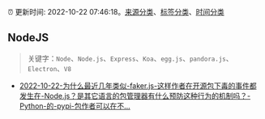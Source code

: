 :alarm_clock: 更新时间: 2022-10-22 07:46:18。[来源分类](../README.md)、[标签分类](../TAGS.md)、[时间分类](../TIMELINE.md)

## NodeJS


> 关键字：`Node`、`Node.js`、`Express`、`Koa`、`egg.js`、`pandora.js`、`Electron`、`V8`



- [2022-10-22-为什么最近几年类似-faker.js-这样作者在开源包下毒的事件都发生在-Node.js？是其它语言的包管理器有什么预防这种行为的机制吗？-Python-的-pypi-包作者可以在不...](https://www.v2ex.com/t/888905) 